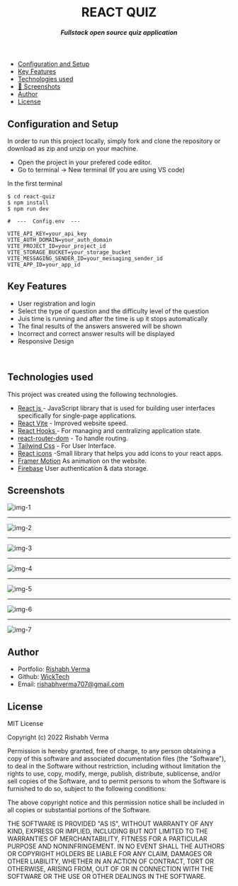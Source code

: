 <H1 align ="center" > REACT QUIZ  </h1>
<h5  align ="center"> 
Fullstack open source quiz application </h5>
<br/>

- [Configuration and Setup](#configuration-and-setup)
- [Key Features](#key-features)
- [Technologies used](#technologies-used)
- [📸 Screenshots](#screenshots)
- [Author](#author)
- [License](#license)

## Configuration and Setup

In order to run this project locally, simply fork and clone the repository or download as zip and unzip on your machine.

- Open the project in your prefered code editor.
- Go to terminal -> New terminal (If you are using VS code)

In the first terminal

```
$ cd react-quiz
$ npm install
$ npm run dev

```

```
#  ---  Config.env  ---

VITE_API_KEY=your_api_key
VITE_AUTH_DOMAIN=your_auth_domain
VITE_PROJECT_ID=your_project_id
VITE_STORAGE_BUCKET=your_storage_bucket
VITE_MESSAGING_SENDER_ID=your_messaging_sender_id
VITE_APP_ID=your_app_id

```

## Key Features

- User registration and login
- Select the type of question and the difficulty level of the question
- Juis time is running and after the time is up it stops automatically
- The final results of the answers answered will be shown
- Incorrect and correct answer results will be displayed
- Responsive Design

<br/>

## Technologies used

This project was created using the following technologies.

- [React js ](https://www.npmjs.com/package/react) - JavaScript library that is used for building user interfaces specifically for single-page applications.
- [React Vite](https://vitejs.dev/guide/) - Improved website speed.
- [React Hooks ](https://reactjs.org/docs/hooks-intro.html) - For managing and centralizing application state.
- [react-router-dom](https://www.npmjs.com/package/react-router-dom) - To handle routing.
- [Tailwind Css](https://tailwindcss.com/) - For User Interface.
- [React icons](https://react-icons.github.io/react-icons/) -Small library that helps you add icons to your react apps.
- [Framer Motion](https://www.framer.com/motion/) As animation on the website.
- [Firebase](https://firebase.google.com/) User authentication & data storage.

## Screenshots

![img-1](https://i.ibb.co/5cT5z35/img-1-gqero4.png)

---

![img-2](https://i.ibb.co/r7jv1f2/img-2-ukjdh2.png)

---

![img-3](https://i.ibb.co/vd8V1SS/img-3-t6uxoj.png)

---

![img-4](https://i.ibb.co/Y7mTSkS/img-4-btevir.png)

---

![img-5](https://i.ibb.co/4pwZSkp/img-5-oakjx2.png)

---

![img-6](https://i.ibb.co/7C0KJ4v/img-6-pqefy9.png)

---

![img-7](https://i.ibb.co/Z24xD1P/img-7-wfrvb7.png)

## Author

- Portfolio: [Rishabh Verma](https://portfolio-wicktech.vercel.app/)
- Github: [WickTech](https://github.com/WickTech)
- Email: [rishabhverma707@gmail.com](mailto:rishabhverma707@gmail.com)

## License

MIT License

Copyright (c) 2022 Rishabh Verma

Permission is hereby granted, free of charge, to any person obtaining a copy
of this software and associated documentation files (the "Software"), to deal
in the Software without restriction, including without limitation the rights
to use, copy, modify, merge, publish, distribute, sublicense, and/or sell
copies of the Software, and to permit persons to whom the Software is
furnished to do so, subject to the following conditions:

The above copyright notice and this permission notice shall be included in all
copies or substantial portions of the Software.

THE SOFTWARE IS PROVIDED "AS IS", WITHOUT WARRANTY OF ANY KIND, EXPRESS OR
IMPLIED, INCLUDING BUT NOT LIMITED TO THE WARRANTIES OF MERCHANTABILITY,
FITNESS FOR A PARTICULAR PURPOSE AND NONINFRINGEMENT. IN NO EVENT SHALL THE
AUTHORS OR COPYRIGHT HOLDERS BE LIABLE FOR ANY CLAIM, DAMAGES OR OTHER
LIABILITY, WHETHER IN AN ACTION OF CONTRACT, TORT OR OTHERWISE, ARISING FROM,
OUT OF OR IN CONNECTION WITH THE SOFTWARE OR THE USE OR OTHER DEALINGS IN THE
SOFTWARE.
